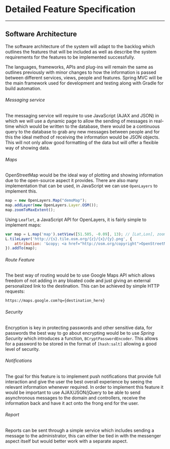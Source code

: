 # Detailed Feature Specification
--------------

## Software Architecture

The software architecture of the system will adapt to the backlog which outlines the features that will be included as well as describe the system requirements for the features to be implemented successfully. 

The languages, frameworks, APIs and plug-ins will remain the same as outlines previously with minor changes to how the information is passed between different services, views, people and features.
Spring MVC will be the main framework used for development and testing along with Gradle for build automation. 

###### Messaging service

The messaging service will require to use JavaScript (AJAX and JSON) in which we will use a dynamic page to allow the sending of messages in real-time which would be written to the database, there would be a continuous query to the database to grab any new messages between people and for this the ideal method of receiving the information would be JSON objects. This will not only allow good formatting of the data but will offer a flexible way of showing data.

###### Maps

OpenStreetMap would be the ideal way of plotting and showing information due to the open-source aspect it provides. There are also many implementation that can be used, in JavaScript we can use `OpenLayers` to implement this.

``` javascript
map = new OpenLayers.Map("demoMap");
map.addLayer(new OpenLayers.Layer.OSM());
map.zoomToMaxExtent();
```
Using `Leaflet`, a JavaScript API for OpenLayers, it is fairly simple to implement maps:

``` javascript
var map = L.map('map').setView([51.505, -0.09], 13); // [Lat,Lon], zoom
L.tileLayer('http://{s}.tile.osm.org/{z}/{x}/{y}.png', {
    attribution: '&copy; <a href="http://osm.org/copyright">OpenStreetMap</a> contributors'
}).addTo(map);
```
###### Route Feature

The best way of routing would be to use Google Maps API which allows freedom of not adding in any bloated code and just giving an external personalized link to the destination. This can be achieved by simple HTTP requests:

	https://maps.google.com?q={destination_here}

###### Security 

Encryption is key in protecting passwords and other sensitive data, for passwords the best way to go about encrypting would be to use *Spring Security* which introduces a function, `BCryptPasswordEncoder`. This allows for a password to be stored in the format of `[hash:salt]` allowing a good level of security. 

###### Notifications

The goal for this feature is to implement push notifications that provide full interaction and give the user the best overall experience by seeing the relevant information whenever required. In order to implement this feature it would be important to use AJAX/JSON/jQuery to be able to send asynchronous messages to the domain and controllers, receive the information back and have it act onto the frong end for the user. 

###### Report

Reports can be sent through a simple service which includes sending a message to the administrator, this can either be tied in with the messenger aspect itself but would better work with a separate aspect. 
